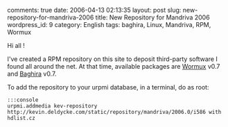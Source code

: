 comments: true
date: 2006-04-13 02:13:35
layout: post
slug: new-repository-for-mandriva-2006
title: New Repository for Mandriva 2006
wordpress_id: 9
category: English
tags: baghira, Linux, Mandriva, RPM, Wormux

Hi all !

I've created a RPM repository on this site to deposit third-party software I found all around the net. At that time, available packages are [Wormux](http://www.wormux.org) v0.7 and [Baghira](http://baghira.sourceforge.net) v0.7.

To add the repository to your urpmi database, in a terminal, do as root:

    
    :::console
    urpmi.addmedia kev-repository http://kevin.deldycke.com/static/repository/mandriva/2006.0/i586 with hdlist.cz
    
